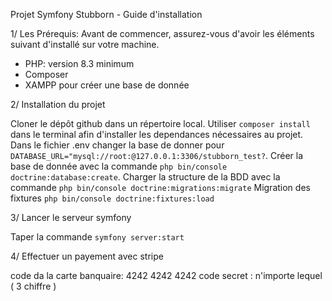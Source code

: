 Projet Symfony Stubborn - Guide d'installation

1/ Les Prérequis: 
Avant de commencer, assurez-vous d'avoir les éléments suivant d'installé sur votre machine.

- PHP: version 8.3 minimum
- Composer
- XAMPP pour créer une base de donnée

2/ Installation du projet

Cloner le dépôt github dans un répertoire local.
Utiliser `composer install` dans le terminal afin d'installer les dependances nécessaires au projet.
Dans le fichier .env changer la base de donner pour `DATABASE_URL="mysql://root:@127.0.0.1:3306/stubborn_test?`.
Créer la base de donnée avec la commande `php bin/console doctrine:database:create`.
Charger la structure de la BDD avec la commande `php bin/console doctrine:migrations:migrate`
Migration des fixtures `php bin/console doctrine:fixtures:load`

3/ Lancer le serveur symfony 

Taper la commande `symfony server:start`

4/ Effectuer un payement avec stripe

 code da la carte banquaire: 4242 4242 4242 
 code secret : n'importe lequel ( 3 chiffre )
